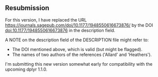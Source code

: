 ## Resubmission
For this version, I have replaced the URL <https://journals.sagepub.com/doi/10.1177/1948550616673876/> by the DOI <doi:10.1177/1948550616673876> in the description field.

A NOTE on the description field of the DESCRIPTION file might refer to:
- The DOI mentioned above, which is valid (but might be flagged).
- The names of two authors of the references ('Allard' and 'Heathers').

I'm submitting this new version somewhat early for compatibility with the upcoming dplyr 1.1.0.
